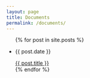 ```yaml
---
layout: page
title: Documents
permalink: /documents/
---
```

<ul>
  {% for post in site.posts %}
    <li>
    <p>{{ post.date }}</p>
      <a href="{{ post.url }}">{{ post.title }}</a>
    </li>
  {% endfor %}
</ul>